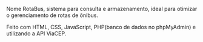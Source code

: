 Nome RotaBus, sistema para consulta e armazenamento, ideal para otimizar o gerenciamento de rotas de ônibus.

Feito com HTML, CSS, JavaScript, PHP(banco de dados no phpMyAdmin) e utilizando a API ViaCEP.
